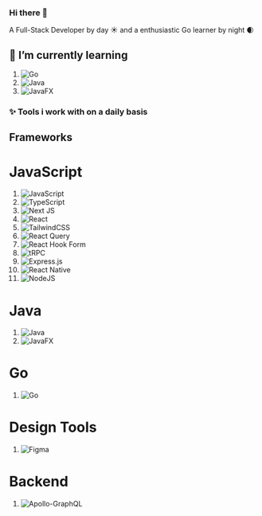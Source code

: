 ### Hi there 👋

A Full-Stack Developer by day ☀️ and a enthusiastic Go learner by night 🌒 
 

## 🌱 I’m currently learning

1. ![Go](https://img.shields.io/badge/go-%2300ADD8.svg?style=for-the-badge&logo=go&logoColor=white)
2. ![Java](https://img.shields.io/badge/java-%23ED8B00.svg?style=for-the-badge&logo=openjdk&logoColor=white)
3. ![JavaFX](https://img.shields.io/badge/javafx-%23FF0000.svg?style=for-the-badge&logo=javafx&logoColor=white)

### ✨ Tools i work with on a daily basis

## Frameworks

# JavaScript

1. ![JavaScript](https://img.shields.io/badge/javascript-%23323330.svg?style=for-the-badge&logo=javascript&logoColor=%23F7DF1E)
2. ![TypeScript](https://img.shields.io/badge/typescript-%23007ACC.svg?style=for-the-badge&logo=typescript&logoColor=white)
3. ![Next JS](https://img.shields.io/badge/Next-black?style=for-the-badge&logo=next.js&logoColor=white)
4. ![React](https://img.shields.io/badge/react-%2320232a.svg?style=for-the-badge&logo=react&logoColor=%2361DAFB)
5. ![TailwindCSS](https://img.shields.io/badge/tailwindcss-%2338B2AC.svg?style=for-the-badge&logo=tailwind-css&logoColor=white)
6. ![React Query](https://img.shields.io/badge/-React%20Query-FF4154?style=for-the-badge&logo=react%20query&logoColor=white)
7. ![React Hook Form](https://img.shields.io/badge/React%20Hook%20Form-%23EC5990.svg?style=for-the-badge&logo=reacthookform&logoColor=white)
8. ![tRPC](https://img.shields.io/badge/tRPC-%232596BE.svg?style=for-the-badge&logo=tRPC&logoColor=white)
9. ![Express.js](https://img.shields.io/badge/express.js-%23404d59.svg?style=for-the-badge&logo=express&logoColor=%2361DAFB) 
10. ![React Native](https://img.shields.io/badge/react_native-%2320232a.svg?style=for-the-badge&logo=react&logoColor=%2361DAFB)
11. ![NodeJS](https://img.shields.io/badge/node.js-6DA55F?style=for-the-badge&logo=node.js&logoColor=white)

# Java
1. ![Java](https://img.shields.io/badge/java-%23ED8B00.svg?style=for-the-badge&logo=openjdk&logoColor=white)
2. ![JavaFX](https://img.shields.io/badge/javafx-%23FF0000.svg?style=for-the-badge&logo=javafx&logoColor=white)

# Go
1. ![Go](https://img.shields.io/badge/go-%2300ADD8.svg?style=for-the-badge&logo=go&logoColor=white)

# Design Tools

1. ![Figma](https://img.shields.io/badge/figma-%23F24E1E.svg?style=for-the-badge&logo=figma&logoColor=white)

# Backend

1. ![Apollo-GraphQL](https://img.shields.io/badge/-ApolloGraphQL-311C87?style=for-the-badge&logo=apollo-graphql)









    
<!--
**webdevgregorjansen/webdevgregorjansen** is a ✨ _special_ ✨ repository because its `README.md` (this file) appears on your GitHub profile.

Here are some ideas to get you started:

- 🔭 I’m currently working on ...

- 👯 I’m looking to collaborate on ...
- 🤔 I’m looking for help with ...
- 💬 Ask me about ...
- 📫 How to reach me: ...
- 😄 Pronouns: ...
- ⚡ Fun fact: ...
-->
